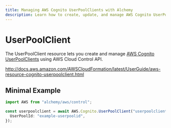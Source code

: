```yaml
---
title: Managing AWS Cognito UserPoolClients with Alchemy
description: Learn how to create, update, and manage AWS Cognito UserPoolClients using Alchemy Cloud Control.
---
```


# UserPoolClient

The UserPoolClient resource lets you create and manage [AWS Cognito UserPoolClients](https://docs.aws.amazon.com/cognito/latest/userguide/) using AWS Cloud Control API.

http://docs.aws.amazon.com/AWSCloudFormation/latest/UserGuide/aws-resource-cognito-userpoolclient.html

## Minimal Example

```ts
import AWS from "alchemy/aws/control";

const userpoolclient = await AWS.Cognito.UserPoolClient("userpoolclient-example", {
  UserPoolId: "example-userpoolid",
});
```


